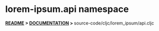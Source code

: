 
# <strong>lorem-ipsum.api</strong> namespace

<strong>[README](../../../README.md) > [DOCUMENTATION](../../COVER.md) > </strong>source-code/cljc/lorem_ipsum/api.cljc
